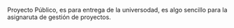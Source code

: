 Proyecto Público, es para entrega de la universodad, es algo sencillo para la asignaruta de gestión de proyectos.
